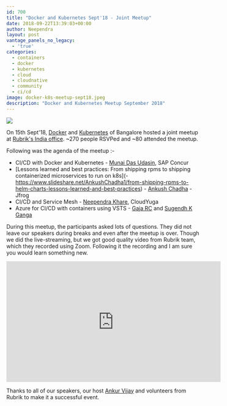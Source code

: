 ```yaml
---
id: 700
title: "Docker and Kubernetes Sept'18 - Joint Meetup"
date: 2018-09-22T13:39:03+00:00
author: Neependra
layout: post
vantage_panels_no_legacy:
  - 'true'
categories:
  - containers
  - docker
  - kubernetes
  - cloud
  - cloudnative
  - community
  - ci/cd
image: docker-k8s-meetup-sept18.jpeg 
description: "Docker and Kubernetes Meetup September 2018"
---
```


![]({{site.baseurl}}/images/blogs/docker-k8s-meetup-sept18.jpeg)

On 15th Sept'18, [Docker](https://www.meetup.com/Docker-Bangalore) and [Kubernetes](https://www.meetup.com/kubernetes-openshift-India-Meetup) of Bangalore hosted a joint meetup at [Rubrik's India office](https://www.rubrik.com). ~270 people RSVPed and ~80 attended the meetup. 

Following was the agenda of the meetup :-

- CI/CD with Docker and Kubernetes - [Munai Das Udasin](https://www.linkedin.com/in/munai-das-udasin-57893854/), SAP Concur
- [Lessons learned and best practices: From shipping rpms to shipping containerized microservices to run on k8s](- https://www.slideshare.net/AnkushChadha1/from-shipping-rpms-to-helm-charts-lessons-learned-and-best-practices) - [Ankush Chadha](https://www.linkedin.com/in/ankush-chadha-mba-ms-4618821/) - Jfrog
- CI/CD and Service Mesh -  [Neependra Khare](https://www.linkedin.com/in/neependra/), CloudYuga
- Azure for CI/CD with containers using VSTS - [Gaja RC](https://www.linkedin.com/in/gajanan-chandgadkar-8a076998/) and [Sugendh K Ganga 
](https://www.linkedin.com/in/sugendh/)

During this meetup, the participants asked lots of questions. They did not leave our speakers during breaks and even after the meetup is over.  Though we did the live-streaming, but we got good quality video from Rubrik team, which they recorded using Zoom. Following it the recording and I am sure you would learn something new.  

<iframe class="video" width="560" height="315" src="https://www.videoken.com/embed/2vNbqw3F-WU" frameborder="0" allow="autoplay; encrypted-media" allowfullscreen></iframe>

Thanks to all of our speakers, our host [Ankur Vijay](https://www.linkedin.com/in/ankur-vijay-83767a11/) and volunteers from Rubrik to make it a successful event. 

 





